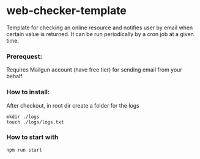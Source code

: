 # web-checker-template
Template for checking an online resource and notifies user by email when certain value is returned.
It can be run periodically by a cron job at a given time.


### Prerequest:
Requires Mailgun account (have free tier) for sending email from your behalf

### How to install:
After checkout, in root dir create a folder for the logs

    mkdir ./logs
    touch ./logs/logs.txt

### How to start with

    npm run start
